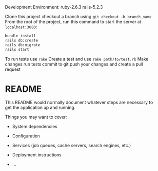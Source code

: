 Development Environment:
ruby-2.6.3
rails-5.2.3

Clone this project
checkout a branch using `git checkout -b branch_name`
From the root of the project, run this command to start the server at `localhost:3000`:
```bash
bundle install
rails db:create
rails db:migrate
rails start
```
To run tests use `rake`
Create a test and use `rake path/to/test.rb`
Make changes
run tests
commit to git
push your changes and create a pull request

# README

This README would normally document whatever steps are necessary to get the
application up and running.

Things you may want to cover:

* System dependencies

* Configuration

* Services (job queues, cache servers, search engines, etc.)

* Deployment instructions

* ...
